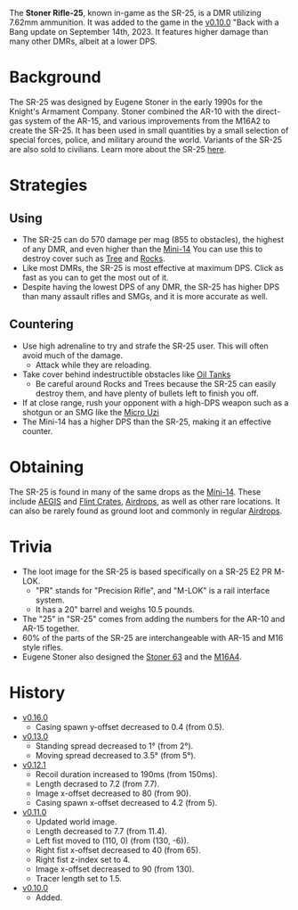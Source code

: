 The **Stoner Rifle-25**, known in-game as the SR-25, is a DMR utilizing 7.62mm ammunition. It was added to the game in the [v0.10.0](https://github.com/HasangerGames/suroi/releases/tag/v0.10.0) "Back with a Bang update on September 14th, 2023. It features higher damage than many other DMRs, albeit at a lower DPS.

# Background

The SR-25 was designed by Eugene Stoner in the early 1990s for the Knight's Armament Company. Stoner combined the AR-10 with the direct-gas system of the AR-15, and various improvements from the M16A2 to create the SR-25. It has been used in small quantities by a small selection of special forces, police, and military around the world. Variants of the SR-25 are also sold to civilians. Learn more about the SR-25 [here](https://en.wikipedia.org/wiki/SR-25).

# Strategies

## Using

- The SR-25 can do 570 damage per mag (855 to obstacles), the highest of any DMR, and even higher than the [Mini-14](/weapons/guns/mini14) You can use this to destroy cover such as [Tree](/obstacles/tree) and [Rocks](/obstacles/rock).
- Like most DMRs, the SR-25 is most effective at maximum DPS. Click as fast as you can to get the most out of it.
- Despite having the lowest DPS of any DMR, the SR-25 has higher DPS than many assault rifles and SMGs, and it is more accurate as well.

## Countering

- Use high adrenaline to try and strafe the SR-25 user. This will often avoid much of the damage.
  - Attack while they are reloading.
- Take cover behind indestructible obstacles like [Oil Tanks](/obstacles/oil_tank)
  - Be careful around Rocks and Trees because the SR-25 can easily destroy them, and have plenty of bullets left to finish you off.
- If at close range, rush your opponent with a high-DPS weapon such as a shotgun or an SMG like the [Micro Uzi](/weapons/guns/micro_uzi)
- The Mini-14 has a higher DPS than the SR-25, making it an effective counter.

# Obtaining

The SR-25 is found in many of the same drops as the [Mini-14](/weapons/guns/mini14). These include [AEGIS](/obstacles/aegis_crate) and [Flint Crates](/obstacles/flint_crate), [Airdrops](/obstacles/airdrop_crate), as well as other rare locations. It can also be rarely found as ground loot and commonly in regular [Airdrops](/obstacles/airdrop_crate).

# Trivia

- The loot image for the SR-25 is based specifically on a SR-25 E2 PR M-LOK.
  - "PR" stands for "Precision Rifle", and "M-LOK" is a rail interface system.
  - It has a 20" barrel and weighs 10.5 pounds.
- The "25" in "SR-25" comes from adding the numbers for the AR-10 and AR-15 together.
- 60% of the parts of the SR-25 are interchangeable with AR-15 and M16 style rifles.
- Eugene Stoner also designed the [Stoner 63](/weapons/guns/stoner_63) and the [M16A4](/weapons/guns/m16a4).

# History

- [v0.16.0](https://github.com/HasangerGames/suroi/releases/tag/v0.16.0)
  - Casing spawn y-offset decreased to 0.4 (from 0.5).
- [v0.13.0](https://github.com/HasangerGames/suroi/releases/tag/v0.13.0)
  - Standing spread decreased to 1° (from 2°).
  - Moving spread decreased to 3.5° (from 5°).
- [v0.12.1](https://github.com/HasangerGames/suroi/releases/tag/v0.12.1)
  - Recoil duration increased to 190ms (from 150ms).
  - Length decrased to 7.2 (from 7.7).
  - Image x-offset decreased to 80 (from 90).
  - Casing spawn x-offset decreased to 4.2 (from 5).
- [v0.11.0](https://github.com/HasangerGames/suroi/releases/tag/v0.11.0)
  - Updated world image.
  - Length decreased to 7.7 (from 11.4).
  - Left fist moved to (110, 0) (from (130, -6)).
  - Right fist x-offset decreased to 40 (from 65).
  - Right fist z-index set to 4.
  - Image x-offset decreased to 90 (from 130).
  - Tracer length set to 1.5.
- [v0.10.0](https://github.com/HasangerGames/suroi/releases/tag/v0.10.0)
  - Added.
